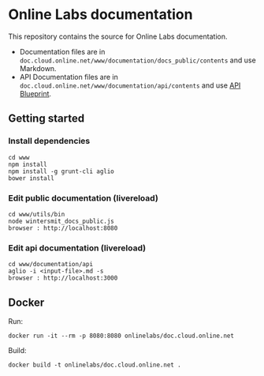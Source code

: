 # Online Labs documentation

This repository contains the source for Online Labs documentation.

- Documentation files are in `doc.cloud.online.net/www/documentation/docs_public/contents` and use Markdown.
- API Documentation files are in `doc.cloud.online.net/www/documentation/api/contents` and use [API Blueprint](https://github.com/apiaryio/api-blueprint).

## Getting started

### Install dependencies
```
cd www
npm install
npm install -g grunt-cli aglio
bower install
```

### Edit public documentation (livereload)
```
cd www/utils/bin
node wintersmit_docs_public.js
browser : http://localhost:8080
```

### Edit api documentation (livereload)
```
cd www/documentation/api
aglio -i <input-file>.md -s
browser : http://localhost:3000
```

## Docker

Run:

`docker run -it --rm -p 8080:8080 onlinelabs/doc.cloud.online.net`

Build:

`docker build -t onlinelabs/doc.cloud.online.net .`

